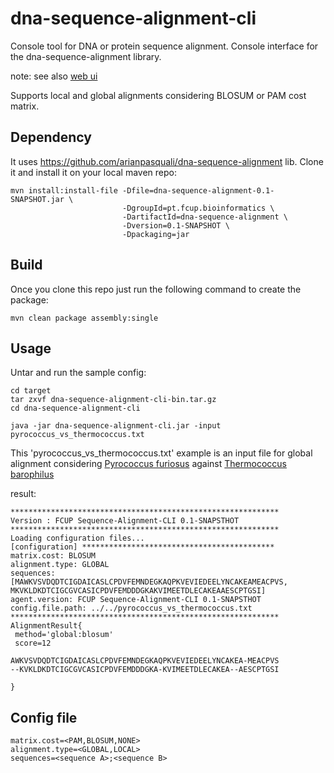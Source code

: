 dna-sequence-alignment-cli
==========================

Console tool for DNA or protein sequence alignment.
Console interface for the dna-sequence-alignment library.

note: see also [web ui](https://github.com/arianpasquali/dna-sequence-alignment-web)


Supports local and global alignments considering BLOSUM or PAM cost matrix.

Dependency
----------
It uses https://github.com/arianpasquali/dna-sequence-alignment lib.
Clone it and install it on your local maven repo:

    mvn install:install-file -Dfile=dna-sequence-alignment-0.1-SNAPSHOT.jar \
                             -DgroupId=pt.fcup.bioinformatics \
                             -DartifactId=dna-sequence-alignment \
                             -Dversion=0.1-SNAPSHOT \
                             -Dpackaging=jar

Build
-----
Once you clone this repo just run the following command to create the package:

    mvn clean package assembly:single

Usage
-----
Untar and run the sample config:

    cd target
    tar zxvf dna-sequence-alignment-cli-bin.tar.gz
    cd dna-sequence-alignment-cli

    java -jar dna-sequence-alignment-cli.jar -input pyrococcus_vs_thermococcus.txt

This 'pyrococcus_vs_thermococcus.txt' example is an input file for global alignment considering [Pyrococcus furiosus](http://www.ncbi.nlm.nih.gov/protein/499322557) against [Thermococcus barophilus](http://www.ncbi.nlm.nih.gov/protein/503232942)

result:

    ************************************************************
    Version : FCUP Sequence-Alignment-CLI 0.1-SNAPSTHOT
    ************************************************************
    Loading configuration files...
    [configuration] *******************************************
    matrix.cost: BLOSUM
    alignment.type: GLOBAL
    sequences: [MAWKVSVDQDTCIGDAICASLCPDVFEMNDEGKAQPKVEVIEDEELYNCAKEAMEACPVS, MKVKLDKDTCIGCGVCASICPDVFEMDDDGKAKVIMEETDLECAKEAAESCPTGSI]
    agent.version: FCUP Sequence-Alignment-CLI 0.1-SNAPSTHOT
    config.file.path: ../../pyrococcus_vs_thermococcus.txt
    ************************************************************
    AlignmentResult{
     method='global:blosum'
     score=12

    AWKVSVDQDTCIGDAICASLCPDVFEMNDEGKAQPKVEVIEDEELYNCAKEA-MEACPVS
    --KVKLDKDTCIGCGVCASICPDVFEMDDDGKA-KVIMEETDLECAKEA--AESCPTGSI

    }

Config file
------------
    matrix.cost=<PAM,BLOSUM,NONE>
    alignment.type=<GLOBAL,LOCAL>
    sequences=<sequence A>;<sequence B>
